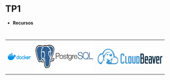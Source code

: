 # TP1

* **Recursos**
<br>
<table border="0">
  <tr valign="center">
    <td><img src="../imgs/docker.png" alt="Docker" height="50"></td>
    <td><img src="../imgs/postgresql.png" alt="PostgreSQL" height="100"></td>
    <td><img src="../imgs/cloudbeaver.png" alt="Cloudbeaver" height="50"></td>
  </tr>
</table>


